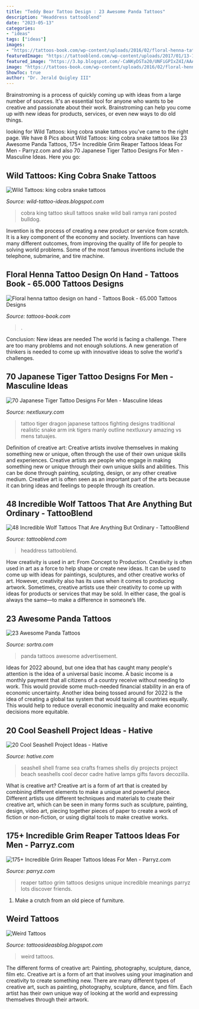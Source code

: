 ```yaml
---
title: "Teddy Bear Tattoo Design : 23 Awesome Panda Tattoos"
description: "Headdress tattooblend"
date: "2023-05-13"
categories:
- "ideas"
tags: ["ideas"]
images:
- "https://tattoos-book.com/wp-content/uploads/2016/02/floral-henna-tattoo-design-on-hand.jpg"
featuredImage: "https://tattooblend.com/wp-content/uploads/2017/01/13-1.jpg"
featured_image: "https://3.bp.blogspot.com/-CaNKyDSTa20/UNFiGPIxZ4I/AAAAAAAAEhU/B7Fg6VI40o8/s1600/skull-and-king-cobra-tattoo-107504.jpg"
image: "https://tattoos-book.com/wp-content/uploads/2016/02/floral-henna-tattoo-design-on-hand.jpg"
ShowToc: true
author: "Dr. Jerald Quigley III"
---
```



Brainstroming is a process of quickly coming up with ideas from a large number of sources. It's an essential tool for anyone who wants to be creative and passionate about their work. Brainstroming can help you come up with new ideas for products, services, or even new ways to do old things.

	

		
looking for Wild Tattoos: king cobra snake tattoos you've came to the right page. We have 8 Pics about Wild Tattoos: king cobra snake tattoos like 23 Awesome Panda Tattoos, 175+ Incredible Grim Reaper Tattoos Ideas For Men - Parryz.com and also 70 Japanese Tiger Tattoo Designs For Men - Masculine Ideas. Here you go:
		
    
## Wild Tattoos: King Cobra Snake Tattoos

<img loading=lazy src="https://3.bp.blogspot.com/-CaNKyDSTa20/UNFiGPIxZ4I/AAAAAAAAEhU/B7Fg6VI40o8/s1600/skull-and-king-cobra-tattoo-107504.jpg" onerror="this.onerror=null;this.src='https://tse2.mm.bing.net/th?id=OIP.SXxPl-EnG8fOW_z5jDmlOwHaJ4&amp;pid=15.1';" alt="Wild Tattoos: king cobra snake tattoos">

_Source: wild-tattoo-ideas.blogspot.com_

>cobra king tattoo skull tattoos snake wild bali ramya rani posted bulldog. 

	

Invention is the process of creating a new product or service from scratch. It is a key component of the economy and society. Inventions can have many different outcomes, from improving the quality of life for people to solving world problems. Some of the most famous inventions include the telephone, submarine, and tire machine.

    
## Floral Henna Tattoo Design On Hand - Tattoos Book - 65.000 Tattoos Designs

<img loading=lazy src="https://tattoos-book.com/wp-content/uploads/2016/02/floral-henna-tattoo-design-on-hand.jpg" onerror="this.onerror=null;this.src='https://tse3.mm.bing.net/th?id=OIP.yWPhttzS1p_b0Wbq-JnqvQHaJ4&amp;pid=15.1';" alt="Floral henna tattoo design on hand - Tattoos Book - 65.000 Tattoos Designs">

_Source: tattoos-book.com_

>. 

	

Conclusion: New ideas are needed
The world is facing a challenge. There are too many problems and not enough solutions. A new generation of thinkers is needed to come up with innovative ideas to solve the world's challenges.

    
## 70 Japanese Tiger Tattoo Designs For Men - Masculine Ideas

<img loading=lazy src="http://nextluxury.com/wp-content/uploads/dragon-fighting-japanese-tiger-mens-full-back-tattoos.jpg" onerror="this.onerror=null;this.src='https://tse4.mm.bing.net/th?id=OIP.H9KWZheafe48CbtzUkMh-QHaKH&amp;pid=15.1';" alt="70 Japanese Tiger Tattoo Designs For Men - Masculine Ideas">

_Source: nextluxury.com_

>tattoo tiger dragon japanese tattoos fighting designs traditional realistic snake arm ink tigers manly outline nextluxury amazing vs mens tatuajes. 

	

Definition of creative art: Creative artists involve themselves in making something new or unique, often through the use of their own unique skills and experiences.
Creative artists are people who engage in making something new or unique through their own unique skills and abilities. This can be done through painting, sculpting, design, or any other creative medium. Creative art is often seen as an important part of the arts because it can bring ideas and feelings to people through its creation.

    
## 48 Incredible Wolf Tattoos That Are Anything But Ordinary - TattooBlend

<img loading=lazy src="https://tattooblend.com/wp-content/uploads/2017/01/13-1.jpg" onerror="this.onerror=null;this.src='https://tse2.mm.bing.net/th?id=OIP.kAUOEhSa9wmgMxaGtkZgQAHaGw&amp;pid=15.1';" alt="48 Incredible Wolf Tattoos That Are Anything But Ordinary - TattooBlend">

_Source: tattooblend.com_

>headdress tattooblend. 

	

How creativity is used in art: From Concept to Production.
Creativity is often used in art as a force to help shape or create new ideas. It can be used to come up with ideas for paintings, sculptures, and other creative works of art. However, creativity also has its uses when it comes to producing artwork. Sometimes, creative artists use their creativity to come up with ideas for products or services that may be sold. In either case, the goal is always the same—to make a difference in someone’s life.

    
## 23 Awesome Panda Tattoos

<img loading=lazy src="https://www.sortra.com/wp-content/uploads/2015/10/panda-tattoos13.jpg" onerror="this.onerror=null;this.src='https://tse1.mm.bing.net/th?id=OIP.g9V88q5mFzvOSbDUzpuC8gHaNK&amp;pid=15.1';" alt="23 Awesome Panda Tattoos">

_Source: sortra.com_

>panda tattoos awesome advertisement. 

	

Ideas for 2022 abound, but one idea that has caught many people's attention is the idea of a universal basic income. A basic income is a monthly payment that all citizens of a country receive without needing to work. This would provide some much-needed financial stability in an era of economic uncertainty. Another idea being tossed around for 2022 is the idea of creating a global tax system that would taxing all countries equally. This would help to reduce overall economic inequality and make economic decisions more equitable.

    
## 20 Cool Seashell Project Ideas - Hative

<img loading=lazy src="https://hative.com/wp-content/uploads/2014/12/seashell-project-ideas/11-sea-shell-photo-frame.jpg" onerror="this.onerror=null;this.src='https://tse4.mm.bing.net/th?id=OIP.zg4oFNNHPHchdF10OVI2mQHaJ4&amp;pid=15.1';" alt="20 Cool Seashell Project Ideas - Hative">

_Source: hative.com_

>seashell shell frame sea crafts frames shells diy projects project beach seashells cool decor cadre hative lamps gifts favors decozilla. 

	

What is creative art?
Creative art is a form of art that is created by combining different elements to make a unique and powerful piece. Different artists use different techniques and materials to create their creative art, which can be seen in many forms such as sculpture, painting, design, video art, piecing together pieces of paper to create a work of fiction or non-fiction, or using digital tools to make creative works.

    
## 175+ Incredible Grim Reaper Tattoos Ideas For Men - Parryz.com

<img loading=lazy src="http://parryz.com/wp-content/uploads/2017/10/mind-blowing-grim-reaper-tattoo.jpg" onerror="this.onerror=null;this.src='https://tse1.mm.bing.net/th?id=OIP.t3Qtyku0EBGFAaURg1-L0wHaHa&amp;pid=15.1';" alt="175+ Incredible Grim Reaper Tattoos Ideas For Men - Parryz.com">

_Source: parryz.com_

>reaper tattoo grim tattoos designs unique incredible meanings parryz lots discover friends. 

	

1. Make a crutch from an old piece of furniture.

    
## Weird Tattoos

<img loading=lazy src="https://2.bp.blogspot.com/-sm1UP3URny4/UkhMmE99BTI/AAAAAAAABGo/1g_p4tqddIs/s1600/weird-tattoos+(23).jpg" onerror="this.onerror=null;this.src='https://tse3.mm.bing.net/th?id=OIP.vAP35c3glb1NawvYl-MYAAHaLp&amp;pid=15.1';" alt="Weird Tattoos">

_Source: tattoosideasblog.blogspot.com_

>weird tattoos. 

	

The different forms of creative art: Painting, photography, sculpture, dance, film etc.
Creative art is a form of art that involves using your imagination and creativity to create something new. There are many different types of creative art, such as painting, photography, sculpture, dance, and film. Each artist has their own unique way of looking at the world and expressing themselves through their artwork.

